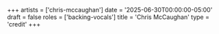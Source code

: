 +++
artists = ['chris-mccaughan']
date = '2025-06-30T00:00:00-05:00'
draft = false
roles = ['backing-vocals']
title = 'Chris McCaughan'
type = 'credit'
+++
